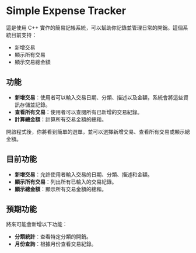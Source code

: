 # Simple Expense Tracker

這是使用 C++ 實作的簡易記帳系統，可以幫助你記錄並管理日常的開銷。這個系統目前支持：

- 新增交易
- 顯示所有交易
- 顯示交易總金額

## 功能

- **新增交易**：使用者可以輸入交易日期、分類、描述以及金額，系統會將這些資訊存儲並記錄。
- **查看所有交易**：使用者可以查閱所有已新增的交易紀錄。
- **計算總金額**：計算所有交易金額的總和。

開啟程式後，你將看到簡單的選單，並可以選擇新增交易、查看所有交易或顯示總金額。

## 目前功能

- **新增交易**：允許使用者輸入交易的日期、分類、描述和金額。
- **顯示所有交易**：列出所有已輸入的交易紀錄。
- **顯示總金額**：顯示所有交易金額的總和。

## 預期功能

將來可能會新增以下功能：

- **分類統計**：查看特定分類的開銷。
- **月份查詢**：根據月份查看交易紀錄。
